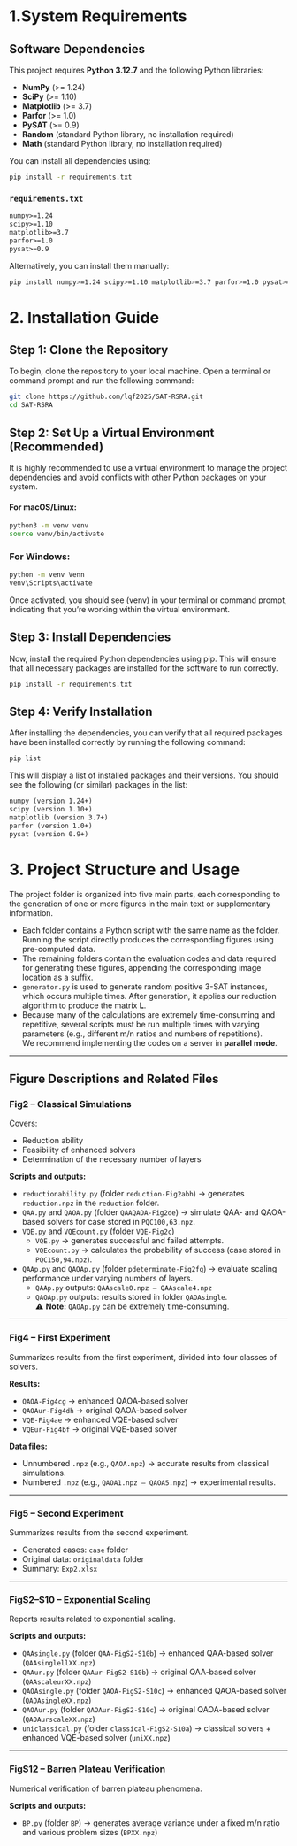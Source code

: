 # 1.System Requirements

## Software Dependencies

This project requires **Python 3.12.7** and the following Python libraries:

- **NumPy** (>= 1.24)
- **SciPy** (>= 1.10)
- **Matplotlib** (>= 3.7)
- **Parfor** (>= 1.0)
- **PySAT** (>= 0.9)
- **Random** (standard Python library, no installation required)
- **Math** (standard Python library, no installation required)

You can install all dependencies using:

```bash
pip install -r requirements.txt
```

### `requirements.txt`

```txt
numpy>=1.24
scipy>=1.10
matplotlib>=3.7
parfor>=1.0
pysat>=0.9
```

Alternatively, you can install them manually:

```bash
pip install numpy>=1.24 scipy>=1.10 matplotlib>=3.7 parfor>=1.0 pysat>=0.9
```

# 2. Installation Guide

## Step 1: Clone the Repository

To begin, clone the repository to your local machine. Open a terminal or command prompt and run the following command:

```bash
git clone https://github.com/lqf2025/SAT-RSRA.git
cd SAT-RSRA
```

## Step 2: Set Up a Virtual Environment (Recommended)

It is highly recommended to use a virtual environment to manage the project dependencies and avoid conflicts with other Python packages on your system.

#### For macOS/Linux:

```bash
python3 -m venv venv
source venv/bin/activate
```

### For Windows:

```bash
python -m venv Venn
venv\Scripts\activate
```

Once activated, you should see (venv) in your terminal or command prompt, indicating that you’re working within the virtual environment.

## Step 3: Install Dependencies

Now, install the required Python dependencies using pip. This will ensure that all necessary packages are installed for the software to run correctly.

```bash
pip install -r requirements.txt
```


## Step 4: Verify Installation

After installing the dependencies, you can verify that all required packages have been installed correctly by running the following command:

```bash
pip list
```

This will display a list of installed packages and their versions.
You should see the following (or similar) packages in the list:

```txt
numpy (version 1.24+)
scipy (version 1.10+)
matplotlib (version 3.7+)
parfor (version 1.0+)
pysat (version 0.9+)
```

# 3. Project Structure and Usage

The project folder is organized into five main parts, each corresponding to the generation of one or more figures in the main text or supplementary information.

- Each folder contains a Python script with the same name as the folder. Running the script directly produces the corresponding figures using pre-computed data.
- The remaining folders contain the evaluation codes and data required for generating these figures, appending the corresponding image location as a suffix. 
- `generator.py` is used to generate random positive 3-SAT instances, which occurs multiple times. After generation, it applies our reduction algorithm to produce the matrix **L**.
- Because many of the calculations are extremely time-consuming and repetitive, several scripts must be run multiple times with varying parameters (e.g., different m/n ratios and numbers of repetitions).  
  We recommend implementing the codes on a server in **parallel mode**.

---

## Figure Descriptions and Related Files

### **Fig2 – Classical Simulations**

Covers:
- Reduction ability
- Feasibility of enhanced solvers
- Determination of the necessary number of layers

**Scripts and outputs:**
- `reductionability.py` (folder `reduction-Fig2abh`) → generates `reduction.npz` in the `reduction` folder.
- `QAA.py` and `QAOA.py` (folder `QAAQAOA-Fig2de`) → simulate QAA- and QAOA-based solvers for case stored in `PQC100,63.npz`.
- `VQE.py` and `VQEcount.py` (folder `VQE-Fig2c`)  
  - `VQE.py` → generates successful and failed attempts.  
  - `VQEcount.py` → calculates the probability of success (case stored in `PQC150,94.npz`).
- `QAAp.py` and `QAOAp.py` (folder `pdeterminate-Fig2fg`) → evaluate scaling performance under varying numbers of layers.  
  - `QAAp.py` outputs: `QAAscale0.npz – QAAscale4.npz`  
  - `QAOAp.py` outputs: results stored in folder `QAOAsingle`.  
  ⚠️ **Note:** `QAOAp.py` can be extremely time-consuming.

---

### **Fig4 – First Experiment**

Summarizes results from the first experiment, divided into four classes of solvers.

**Results:**
- `QAOA-Fig4cg` → enhanced QAOA-based solver
- `QAOAur-Fig4dh` → original QAOA-based solver
- `VQE-Fig4ae` → enhanced VQE-based solver
- `VQEur-Fig4bf` → original VQE-based solver

**Data files:**
- Unnumbered `.npz` (e.g., `QAOA.npz`) → accurate results from classical simulations.
- Numbered `.npz` (e.g., `QAOA1.npz – QAOA5.npz`) → experimental results.

---

### **Fig5 – Second Experiment**

Summarizes results from the second experiment.

- Generated cases: `case` folder  
- Original data: `originaldata` folder  
- Summary: `Exp2.xlsx`

---

### **FigS2–S10 – Exponential Scaling**

Reports results related to exponential scaling.

**Scripts and outputs:**
- `QAAsingle.py` (folder `QAA-FigS2-S10b`) → enhanced QAA-based solver (`QAAsinglellXX.npz`)
- `QAAur.py` (folder `QAAur-FigS2-S10b`) → original QAA-based solver (`QAAscaleurXX.npz`)
- `QAOAsingle.py` (folder `QAOA-FigS2-S10c`) → enhanced QAOA-based solver (`QAOAsingleXX.npz`)
- `QAOAur.py` (folder `QAOAur-FigS2-S10c`) → original QAOA-based solver (`QAOAurscaleXX.npz`)
- `uniclassical.py` (folder `classical-FigS2-S10a`) → classical solvers + enhanced VQE-based solver (`uniXX.npz`)

---

### **FigS12 – Barren Plateau Verification**

Numerical verification of barren plateau phenomena.

**Scripts and outputs:**
- `BP.py` (folder `BP`) → generates average variance under a fixed m/n ratio and various problem sizes (`BPXX.npz`)


